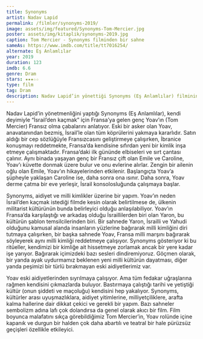 ```yaml
---
title: Synonyms
artist: Nadav Lapid
permalink: /filmler/synonyms-2019/
image: assets/img/featured/Synonyms-Tom-Mercier.jpg
poster: assets/img/kitaplik/synonyms-2019.jpg
caption: Tom Mercier - Synonyms filminden bir sahne
sameAs: https://www.imdb.com/title/tt7016254/
alternate: Eş Anlamlılar
year: 2019
duration: 123
imdb: 6.6
genre: Dram
stars: ★★★☆☆
type: film
tag: Dram
description: Nadav Lapid’in yönettiği Synonyms (Eş Anlamlılar) filminin eleştirisi.
---
```


Nadav Lapid’in yönetmenliğini yaptığı Synonyms (Eş Anlamlılar), kendi deyimiyle “İsrail’den kaçmak” için Fransa’ya gelen genç Yoav’ın (Tom Mercier) Fransız olma çabalarını anlatıyor. Eski bir asker olan Yoav, anavatanından bezmiş, İsrail’le olan tüm köprülerini yakmaya kararlıdır. Satın aldığı bir cep sözlüğüyle Fransızcasını geliştirmeye çalışırken, İbranice konuşmayı reddetmekte, Fransa’da kendisine sıfırdan yeni bir kimlik inşa etmeye çalışmaktadır. Fransa’daki ilk gününde elbiseleri ve sırt çantası çalınır. Aynı binada yaşayan genç bir Fransız çift olan Emile ve Caroline, Yoav’ı küvette donmak üzere bulur ve onu evlerine alırlar. Zengin bir ailenin oğlu olan Emile, Yoav’ın hikayelerinden etkilenir. Başlangıçta Yoav’a şüpheyle yaklaşan Caroline ise, daha sonra ona ısınır. Daha sonra, Yoav derme çatma bir eve yerleşir, İsrail konsolosluğunda çalışmaya başlar.

Synonyms, aidiyet ve milli kimlikler üzerine bir yapım. Yoav’ın neden İsrail’den kaçmak istediği filmde kesin olarak belirtilmese de, ülkenin militarist kültürünün bunda belirleyici olduğu anlaşılabiliyor. Yoav’ın Fransa’da karşılaştığı ve arkadaş olduğu İsraillilerden biri olan Yaron, bu kültürün şablon temsilcilerinden biri. Bir sahnede Yaron, İsrailli ve Yahudi olduğunu kamusal alanda insanların yüzlerine bağırarak milli kimliğini diri tutmaya çalışırken, bir başka sahnede Yoav, Fransa milli marşını bağırarak söyleyerek aynı milli kimliği reddetmeye çalışıyor. Synonyms gösteriyor ki bu ritüeller, kendimizi bir kimliğe ait hissetmeye zorlamak ancak bir yere kadar işe yarıyor. Bağırarak içimizdeki bazı sesleri dindiremiyoruz. Göçmen olarak, bir yanda ayak uydurmamız beklenen yeni milli kültürün dayatması, diğer yanda peşimizi bir türlü bırakmayan eski aidiyetlerimiz var. 

Yoav eski aidiyetlerinden sıyrılmaya çalışıyor. Ama tüm fedakar uğraşlarına rağmen kendisini çıkmazlarda buluyor. Bastırmaya çalıştığı tarihi ve yetiştiği kültür (onun şiddeti ve maçoluğu) kendisini hep yakalıyor. Synonyms, kültürler arası uyuşmazlıklara, aidiyet yitimlerine, milliyetçiliklere, arafta kalma hallerine dair dikkat çekici ve gerekli bir yapım. Bazı sahneler sembolizm adına lafı çok dolandırsa da genel olarak akıcı bir film. Film boyunca malafatını sıkça görebildiğimiz Tom Mercier’in, Yoav rolünde içine kapanık ve durgun bir halden çok daha abartılı ve teatral bir hale pürüzsüz geçişleri özellikle etkileyici.